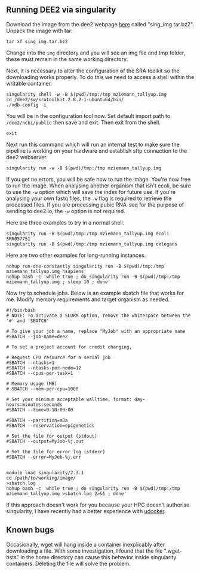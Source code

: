 ## Running DEE2 via singularity

Download the image from the dee2 webpage [here](http://dee2.io/images/) called "sing_img.tar.bz2".
Unpack the image with tar:

```
tar xf sing_img.tar.bz2
```

Change into the `img` directory and you will see an img file and tmp folder, these must remain in the same working directory.

Next, it is necessary to alter the configuration of the SRA toolkit so the downloading works properly.
To do this we need to access a shell within the writable container.

```
singularity shell -w -B $(pwd)/tmp:/tmp mziemann_tallyup.img
cd /dee2/sw/sratoolkit.2.8.2-1-ubuntu64/bin/
./vdb-config -i
```

You will be in the configuration tool now. 
Set default import path to `/dee2/ncbi/public` then save and exit.
Then exit from the shell.

```
exit
```

Next run this command which will run an internal test to make sure the pipeline is working on your hardware and establish sftp connection to the dee2 webserver.

```
singularity run -w -B $(pwd)/tmp:/tmp mziemann_tallyup.img
```

If you get no errors, you will be safe now to run the image.
You're now free to run the image.
When analysing another organism that isn't ecoli, be sure to use the `-w` option which will save the index for future use. 
If you're analysing your own fastq files, the `-w` flag is required to retrieve the processed files.
If you are processing pubic RNA-seq for the purpose of sending to dee2.io, the `-w` option is not required.

Here are three examples to try in a normal shell.

```
singularity run -B $(pwd)/tmp:/tmp mziemann_tallyup.img ecoli SRR057751
singularity run -B $(pwd)/tmp:/tmp mziemann_tallyup.img celegans
```

Here are two other examples for long-running instances.

```
nohup run-one-constantly singularity run -B $(pwd)/tmp:/tmp mziemann_tallyup.img hsapiens
nohup bash -c 'while true ; do singularity run -B $(pwd)/tmp:/tmp mziemann_tallyup.img ; sleep 10 ; done'
```

Now try to schedule jobs. Below is an example sbatch file that works for me.
Modify memory requirements and target organism as needed.

```
#!/bin/bash
# NOTE: To activate a SLURM option, remove the whitespace between the '#' and 'SBATCH'

# To give your job a name, replace "MyJob" with an appropriate name
#SBATCH --job-name=dee2

# To set a project account for credit charging, 

# Request CPU resource for a serial job
#SBATCH --ntasks=1
#SBATCH --ntasks-per-node=12
#SBATCH --cpus-per-task=1

# Memory usage (MB)
# SBATCH --mem-per-cpu=1000

# Set your minimum acceptable walltime, format: day-hours:minutes:seconds
#SBATCH --time=0-10:00:00

#SBATCH --partition=m3a
#SBATCH --reservation=epigenetics

# Set the file for output (stdout)
#SBATCH --output=MyJob-%j.out

# Set the file for error log (stderr)
#SBATCH --error=MyJob-%j.err


module load singularity/2.3.1
cd /path/to/working/image/
>sbatch.log
nohup bash -c 'while true ; do singularity run -B $(pwd)/tmp:/tmp mziemann_tallyup.img >sbatch.log 2>&1 ; done'
```

If this approach doesn't work for you because your HPC doesn't authorise singularity, I have recently had a better experience with [udocker](https://github.com/indigo-dc/udocker).

## Known bugs
Occasionally, wget will hang inside a container inexplicably after downloading a file.
With some investigation, I found that the file ".wget-hsts" in the home directory can cause this behavior inside singularity containers.
Deleting the file will solve the problem.
